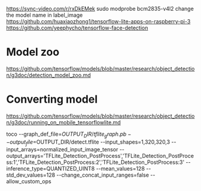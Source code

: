 https://sync-video.com/r/rxDkEMek
sudo modprobe bcm2835-v4l2
change the model name in label_image
https://github.com/huaxiaozhong1/tensorflow-lite-apps-on-raspberry-pi-3
https://github.com/yeephycho/tensorflow-face-detection

# Model zoo
https://github.com/tensorflow/models/blob/master/research/object_detection/g3doc/detection_model_zoo.md

# Converting model
https://github.com/tensorflow/models/blob/master/research/object_detection/g3doc/running_on_mobile_tensorflowlite.md

toco --graph_def_file=$OUTPUT_DIR/tflite_graph.pb --output_file=$OUTPUT_DIR/detect.tflite --input_shapes=1,320,320,3 --input_arrays=normalized_input_image_tensor --output_arrays='TFLite_Detection_PostProcess','TFLite_Detection_PostProcess:1','TFLite_Detection_PostProcess:2','TFLite_Detection_PostProcess:3' --inference_type=QUANTIZED_UINT8 --mean_values=128 --std_dev_values=128 --change_concat_input_ranges=false --allow_custom_ops
